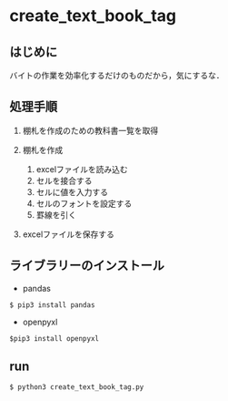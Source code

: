 # create_text_book_tag

## はじめに
バイトの作業を効率化するだけのものだから，気にするな．

## 処理手順
1. 棚札を作成のための教科書一覧を取得

1. 棚札を作成
    1. excelファイルを読み込む
    1. セルを接合する
    1. セルに値を入力する
    1. セルのフォントを設定する
    1. 罫線を引く

1. excelファイルを保存する

## ライブラリーのインストール
* pandas
```shell
$ pip3 install pandas
```

* openpyxl
```shell
$pip3 install openpyxl
```

## run

```python
$ python3 create_text_book_tag.py
```